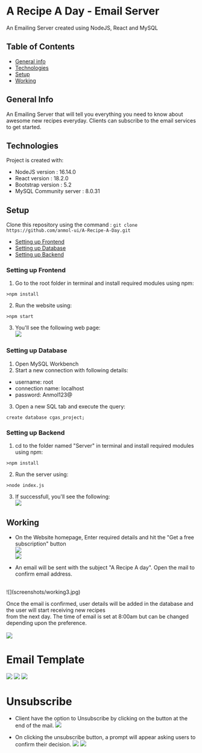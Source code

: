 # A Recipe A Day - Email Server

An Emailing Server created using NodeJS, React and MySQL

## Table of Contents
* [General info](#general-info)
* [Technologies](#technologies)
* [Setup](#setup)
* [Working](#working)

## General Info
An Emailing Server that will tell you everything you need to know about awesome new recipes everyday. Clients can subscribe to the email services to get started.

## Technologies
Project is created with:
* NodeJS version : 16.14.0
* React version : 18.2.0
* Bootstrap version : 5.2
* MySQL Community server : 8.0.31

## Setup
Clone this repository using the command : `git clone https://github.com/anmol-ui/A-Recipe-A-Day.git`

* [Setting up Frontend](#setting-up-frontend)
* [Setting up Database](#setting-up-database)
* [Setting up Backend](#setting-up-backend)

### Setting up Frontend
1. Go to the root folder in terminal and install required modules using npm:
```
>npm install
```
2. Run the website using:
```
>npm start
```
3. You'll see the following web page:  
![](screenshots/frontendUI.jpg)

### Setting up Database
1. Open MySQL Workbench
2. Start a new connection with following details:
  * username: root 
  * connection name: localhost
  * password: Anmol123@
3. Open a new SQL tab and execute the query:
```
create database cgas_project;
```
### Setting up Backend
1. cd to the folder named "Server" in terminal and install required modules using npm:
```
>npm install
```
2. Run the server using:
```
>node index.js
```
3. If successfull, you'll see the following:  
![](screenshots/server-running.jpg)

## Working
* On the Website homepage, Enter required details and hit the "Get a free subscription" button  
![](screenshots/working1.jpg)  
![](screenshots/working2.jpg)  

* An email will be sent with the subject "A Recipe A day". Open the mail to confirm email address.  
<br/>
![](screenshots/working3.jpg)

Once the email is confirmed, user details will be added in the database and the user will start receiving new recipes <br/> from the next day. The time of email is set at 8:00am but can be changed depending upon the preference.
<br/>
<br/>
![](screenshots/working4.jpg)

# Email Template
![](screenshots/working5.jpg)
![](screenshots/working6.jpg) 
![](screenshots/working7.jpg) 

# Unsubscribe
* Client have the option to Unsubscribe by clicking on the button at the end of the mail.
![](screenshots/working8.jpg)

* On clicking the unsubscribe button, a prompt will appear asking users to confirm their decision.
![](screenshots/working9.jpg)
![](screenshots/working10.jpg)
